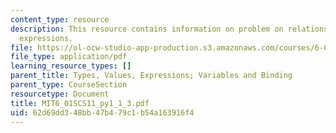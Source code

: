 ```yaml
---
content_type: resource
description: This resource contains information on problem on relations and boolean
  expressions.
file: https://ol-ocw-studio-app-production.s3.amazonaws.com/courses/6-01sc-introduction-to-electrical-engineering-and-computer-science-i-spring-2011/62d69dd348bb47b479c1b54a163916f4_MIT6_01SCS11_py1_1_3.pdf
file_type: application/pdf
learning_resource_types: []
parent_title: Types, Values, Expressions; Variables and Binding
parent_type: CourseSection
resourcetype: Document
title: MIT6_01SCS11_py1_1_3.pdf
uid: 62d69dd3-48bb-47b4-79c1-b54a163916f4
---
```

